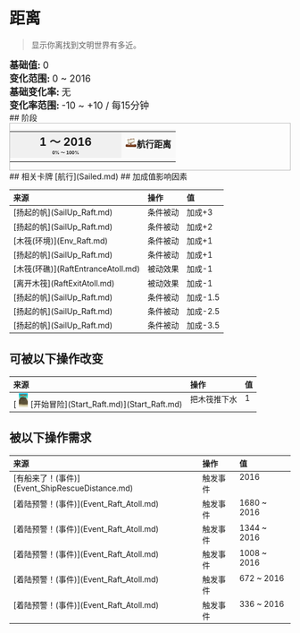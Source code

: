 # 距离  
> 显示你离找到文明世界有多近。  
  
<div style="font-size:1.2em"><b>基础值: </b> 0 </div>  
<div style="font-size:1.2em"><b>变化范围: </b> 0 ~ 2016 </div>  
<div style="font-size:1.2em"><b>基础变化率: </b> 无 </div>  
<div style="font-size:1.2em"><b>变化率范围: </b> -10 ~ +10 / 每15分钟
                </div>  
## 阶段  
<div  style="border:1px solid #BBB"><table><tr style="height:2em;"><td style="background-color:#F0F0F0;text-align:center;width:180px;font-size:1.4em;font-weight:bold;vertical-align:middle;"><div>1 ～ 2016<div><div style="font-size:0.4em">0% ～ 100%</div></td><td colspan=2 style="font-size:1.1em;vertical-align:middle;background-color:#F9F9F9;"><div><b><div style="width:20px;display:inline-block;text-align:center"><img decoding="async" src="../wiki/Sprite/Distance.png" href="a.md" style="max-width:20px;max-height:20px;"></div>航行距离</b></div><div style="font-size:0.8em;padding-top:4px;"></div></td></tr><tr><td colspan=2></td></tr></table></div>  
## 相关卡牌  
[航行](Sailed.md)  
## 加成值影响因素  
<style>
        .table7868 th,td{
            text-align:left;
            vertical-align:top;
        }
        </style><table class="table table-bordered table7868" data-toggle="table"  ><thead style=""><tr ><th  style=""  >来源</th><th  style=""  >操作</th><th  style=""  >值</th></tr></thead><tr ><td  style=""  >[扬起的帆](SailUp_Raft.md)</td><td  style=""  >条件被动</td><td  style=""  >加成+3</td></tr><tr ><td  style=""  >[扬起的帆](SailUp_Raft.md)</td><td  style=""  >条件被动</td><td  style=""  >加成+2</td></tr><tr ><td  style=""  >[木筏(环境)](Env_Raft.md)</td><td  style=""  >条件被动</td><td  style=""  >加成+1</td></tr><tr ><td  style=""  >[扬起的帆](SailUp_Raft.md)</td><td  style=""  >条件被动</td><td  style=""  >加成+1</td></tr><tr ><td  style=""  >[木筏(环礁)](RaftEntranceAtoll.md)</td><td  style=""  >被动效果</td><td  style=""  >加成-1</td></tr><tr ><td  style=""  >[离开木筏](RaftExitAtoll.md)</td><td  style=""  >被动效果</td><td  style=""  >加成-1</td></tr><tr ><td  style=""  >[扬起的帆](SailUp_Raft.md)</td><td  style=""  >条件被动</td><td  style=""  >加成-1.5</td></tr><tr ><td  style=""  >[扬起的帆](SailUp_Raft.md)</td><td  style=""  >条件被动</td><td  style=""  >加成-2.5</td></tr><tr ><td  style=""  >[扬起的帆](SailUp_Raft.md)</td><td  style=""  >条件被动</td><td  style=""  >加成-3.5</td></tr></tbody></table>  
  
## 可被以下操作改变  
<style>
        .table6354 th,td{
            text-align:left;
            vertical-align:top;
        }
        </style><table class="table table-bordered table6354" data-toggle="table"  ><thead style=""><tr ><th  style=""  >来源</th><th  style=""  >操作</th><th  style=""  data-sortable="true"  >值</th></tr></thead><tr ><td  style=""  >[<div style="width:25px;display:inline-block;text-align:center"><img decoding="async" src="../wiki/Sprite/Raft.png" href="a.md" style="max-width:25px;max-height:25px;"></div>[开始冒险](Start_Raft.md)](Start_Raft.md)</td><td  style=""  >把木筏推下水</td><td  style=""  >1</td></tr></tbody></table>  
  
## 被以下操作需求  
<style>
        .table6614 th,td{
            text-align:left;
            vertical-align:top;
        }
        </style><table class="table table-bordered table6614" data-toggle="table"  ><thead style=""><tr ><th  style=""  >来源</th><th  style=""  >操作</th><th  style=""  >值</th></tr></thead><tr ><td  style=""  >[有船来了！(事件)](Event_ShipRescueDistance.md)</td><td  style=""  >触发事件</td><td  style=""  >2016</td></tr><tr ><td  style=""  >[着陆预警！(事件)](Event_Raft_Atoll.md)</td><td  style=""  >触发事件</td><td  style=""  >1680 ~ 2016</td></tr><tr ><td  style=""  >[着陆预警！(事件)](Event_Raft_Atoll.md)</td><td  style=""  >触发事件</td><td  style=""  >1344 ~ 2016</td></tr><tr ><td  style=""  >[着陆预警！(事件)](Event_Raft_Atoll.md)</td><td  style=""  >触发事件</td><td  style=""  >1008 ~ 2016</td></tr><tr ><td  style=""  >[着陆预警！(事件)](Event_Raft_Atoll.md)</td><td  style=""  >触发事件</td><td  style=""  >672 ~ 2016</td></tr><tr ><td  style=""  >[着陆预警！(事件)](Event_Raft_Atoll.md)</td><td  style=""  >触发事件</td><td  style=""  >336 ~ 2016</td></tr></tbody></table>  
  


<script>document.title="距离 - 卡牌生存百科 Card Survival Wiki";</script>
